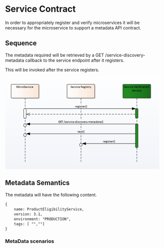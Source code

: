 # Service Contract

In order to appropriately register and verify microservices it will be necessary for the microservice to support a metadata API contract.

## Sequence
The metadata required will be retrieved by a GET /service-discovery-metadata callback to the service endpoint after it registers.

This will be invoked after the service registers.

![alt text][QueryMetaData]

[QueryMetaData]: images/metadata.png "Query Metadata"

## Metadata Semantics

The metadata will have the following content.

```
{
    name: ProductEligibilityService,
    version: 3.1,
    environment: "PRODUCTION",
    tags: [ "",""]    
}
```


### MetaData scenarios
